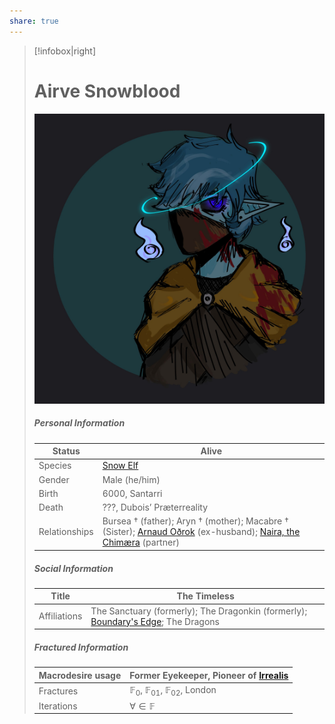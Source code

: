 ```yaml
---
share: true
---
```

> [!infobox|right]
> <h1>Airve Snowblood</h1> 
> 
> ![200](./Airve_Spooky_Floxbane.jpg)
>  
> <h5>Personal Information</h5>
> 
> | Status |  Alive |
> | ---- | ---- |
> | Species | [Snow Elf](Snow%20Elves.md) |
> | Gender | Male (he/him) |
> | Birth | 6000, Santarri |
> | Death | ???, Dubois’ Præterreality |
> | Relationships | Bursea † (father); Aryn † (mother); Macabre † (Sister); [Arnaud Oðrok](Arnaud%20O%C3%B0rok.md) (ex-husband); [Naira, the Chimæra](Naira,%20the%20Chim%C3%A6ra.md) (partner) |
> 
> <h5> Social Information </h5>
> 
> | Title | The Timeless |
> | ---- | ---- |
> | Affiliations | The Sanctuary (formerly); The Dragonkin (formerly); [Boundary's Edge](Boundary's%20Edge.md); The Dragons |
> 
> <h5> Fractured Information </h5>
> 
> | Macrodesire usage | Former Eyekeeper, Pioneer of [Irrealis](Irrealis.md) |
> | ---- | ---- |
> | Fractures | $\mathbb{F}_{0}$, $\mathbb{F}_{01}$, $\mathbb{F}_{02}$, London |
> | Iterations | $\forall \in \mathbb{F}$ |

